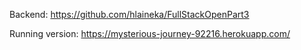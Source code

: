
Backend: https://github.com/hlaineka/FullStackOpenPart3

Running version: https://mysterious-journey-92216.herokuapp.com/
